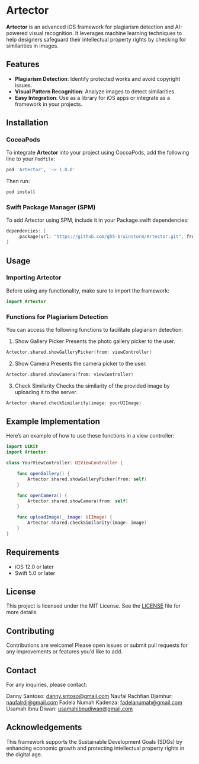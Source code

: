 # Artector

**Artector** is an advanced iOS framework for plagiarism detection and AI-powered visual recognition. It leverages machine learning techniques to help designers safeguard their intellectual property rights by checking for similarities in images.

## Features

- **Plagiarism Detection**: Identify protected works and avoid copyright issues.
- **Visual Pattern Recognition**: Analyze images to detect similarities.
- **Easy Integration**: Use as a library for iOS apps or integrate as a framework in your projects.

## Installation

### CocoaPods

To integrate **Artector** into your project using CocoaPods, add the following line to your `Podfile`:

```ruby
pod 'Artector', '~> 1.0.0'
```

Then run:
```ruby
pod install
```
### Swift Package Manager (SPM)
To add Artector using SPM, include it in your Package.swift dependencies:
```swift
dependencies: [
    .package(url: "https://github.com/gh5-brainstorm/Artector.git", from: "1.0.0")
]
```
## Usage
### Importing Artector
Before using any functionality, make sure to import the framework:
```swift
import Artector
```
### Functions for Plagiarism Detection
You can access the following functions to facilitate plagiarism detection:

1. Show Gallery Picker
Presents the photo gallery picker to the user.
```swift
Artector.shared.showGalleryPicker(from: viewController)
```
2. Show Camera
Presents the camera picker to the user.
```swift
Artector.shared.showCamera(from: viewController)
```
3. Check Similarity
Checks the similarity of the provided image by uploading it to the server.
```swift
Artector.shared.checkSimilarity(image: yourUIImage)
```
## Example Implementation
Here’s an example of how to use these functions in a view controller:
```swift
import UIKit
import Artector

class YourViewController: UIViewController {

    func openGallery() {
        Artector.shared.showGalleryPicker(from: self)
    }

    func openCamera() {
        Artector.shared.showCamera(from: self)
    }

    func uploadImage(_ image: UIImage) {
        Artector.shared.checkSimilarity(image: image)
    }
}
```
## Requirements
- iOS 12.0 or later
- Swift 5.0 or later
## License
This project is licensed under the MIT License. See the [LICENSE](https://chatgpt.com/c/LICENSE) file for more details.

## Contributing
Contributions are welcome! Please open issues or submit pull requests for any improvements or features you'd like to add.

## Contact
For any inquiries, please contact:

Danny Santoso: danny.sntoso@gmail.com
Naufal Rachfian Djamhur: naufalrdj@gmail.com 
Fadela Numah Kadenza: fadelanumah@gmail.com
Usamah Ibnu Diwan: usamahibnudiwan@gmail.com
## Acknowledgements
This framework supports the Sustainable Development Goals (SDGs) by enhancing economic growth and protecting intellectual property rights in the digital age.
